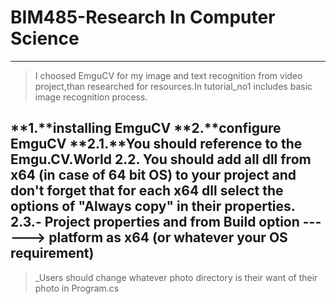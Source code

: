 # BIM485-Research In Computer Science
---------------------------------------------------------------
>I choosed EmguCV for my image and text recognition from video project,than researched for resources.In tutorial_no1 includes basic image recognition process.

**1.**installing EmguCV
**2.**configure EmguCV
 **2.1.**You should reference to the Emgu.CV.World
 **2.2.** You should add all dll from x64 (in case of 64 bit OS) to your project and don't forget that for each x64 dll select the options of        "Always copy"   in their properties.
 **2.3.**- Project properties and from Build option ------> platform as x64 (or whatever your OS requirement)
---------------------------------------------------------------
>_Users should change whatever photo directory is their want of their photo in Program.cs 
